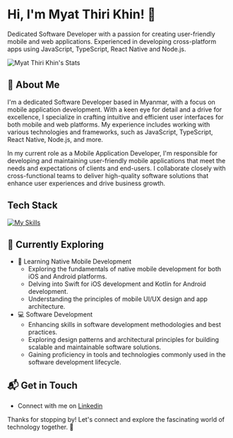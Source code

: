 # Hi, I'm Myat Thiri Khin! 👋

Dedicated Software Developer with a passion for creating user-friendly mobile and web applications. Experienced in developing cross-platform apps using JavaScript, TypeScript, React Native and Node.js.

![Myat Thiri Khin's Stats](https://github-readme-stats.vercel.app/api?username=myatthiri98&theme=vue-dark&show_icons=true&hide_border=true&count_private=true)

## 🚀 About Me

I'm a dedicated Software Developer based in Myanmar, with a focus on mobile application development. With a keen eye for detail and a drive for excellence, I specialize in crafting intuitive and efficient user interfaces for both mobile and web platforms. My experience includes working with various technologies and frameworks, such as JavaScript, TypeScript, React Native, Node.js, and more.

In my current role as a Mobile Application Developer, I'm responsible for developing and maintaining user-friendly mobile applications that meet the needs and expectations of clients and end-users. I collaborate closely with cross-functional teams to deliver high-quality software solutions that enhance user experiences and drive business growth.

## Tech Stack
[![My Skills](https://skillicons.dev/icons?i=js,html,css,node,typescript,react,reactnative,python,java)](https://skillicons.dev)

## 🌱 Currently Exploring

- 📱 Learning Native Mobile Development
  - Exploring the fundamentals of native mobile development for both iOS and Android platforms.
  - Delving into Swift for iOS development and Kotlin for Android development.
  - Understanding the principles of mobile UI/UX design and app architecture.
- 💻 Software Development
  - Enhancing skills in software development methodologies and best practices.
  - Exploring design patterns and architectural principles for building scalable and maintainable software solutions.
  - Gaining proficiency in tools and technologies commonly used in the software development lifecycle.

## 📬 Get in Touch

- Connect with me on [Linkedin](https://www.linkedin.com/in/myat-thiri-khin)

Thanks for stopping by! Let's connect and explore the fascinating world of technology together. 🚀
